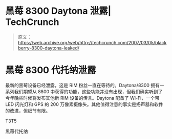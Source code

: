 # 黑莓 8300 Daytona 泄露| TechCrunch

> 原文：<https://web.archive.org/web/http://techcrunch.com/2007/03/05/blackberry-8300-daytona-leaked/>

# 黑莓 8300 代托纳泄露

最新的黑莓设备已经泄露，这是 RIM 粉丝一直在等待的。Daytona/8300 拥有一系列我们期望从 8800 中获得的功能，这些功能并没有出现，但我们确实听到了今年晚些时候将发布其他新 RIM 设备的传言。Daytona 配备了 Wi-Fi，一个带 LED 闪光灯和 GPS 的 200 万像素摄像头。其他值得注意的事实是扬声器和软件的改进，但细节有限。

T3T5

黑莓代托纳